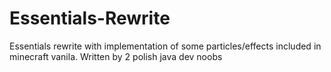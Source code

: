 # Essentials-Rewrite
Essentials rewrite with implementation of some particles/effects included in minecraft vanila. Written by 2 polish java dev noobs
